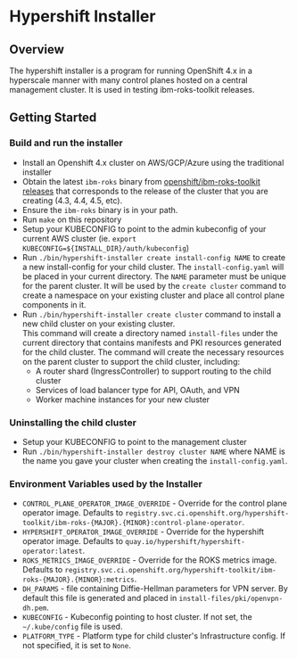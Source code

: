 # Hypershift Installer

## Overview
The hypershift installer is a program for running OpenShift 4.x in a hyperscale manner with many control planes hosted on a central management cluster.
It is used in testing ibm-roks-toolkit releases.

## Getting Started

### Build and run the installer

* Install an Openshift 4.x cluster on AWS/GCP/Azure using the traditional installer
* Obtain the latest `ibm-roks` binary from [openshift/ibm-roks-toolkit releases](https://github.com/openshift/ibm-roks-toolkit/releases)
  that corresponds to the release of the cluster that you are creating (4.3, 4.4, 4.5, etc).
* Ensure the `ibm-roks` binary is in your path.
* Run `make` on this repository
* Setup your KUBECONFIG to point to the admin kubeconfig of your current AWS cluster
  (ie. `export KUBECONFIG=${INSTALL_DIR}/auth/kubeconfig`)
* Run `./bin/hypershift-installer create install-config NAME` to create a new install-config
  for your child cluster. The `install-config.yaml` will be placed in your current directory.
  The `NAME` parameter must be unique for the parent cluster. It will be used by the `create cluster`
  command to create a namespace on your existing cluster and place all control plane components in it.
* Run `./bin/hypershift-installer create cluster` command to install a new child cluster on your
  existing cluster.  
  This command will create a directory named `install-files` under the current directory
  that contains manifests and PKI resources generated for the child cluster.
  The command will create the necessary resources on the parent cluster
  to support the child cluster, including:
  - A router shard (IngressController) to support routing to the child cluster
  - Services of load balancer type for API, OAuth, and VPN
  - Worker machine instances for your new cluster

### Uninstalling the child cluster
* Setup your KUBECONFIG to point to the management cluster
* Run `./bin/hypershift-installer destroy cluster NAME` where NAME is the name you gave your
  cluster when creating the `install-config.yaml`.

### Environment Variables used by the Installer
* `CONTROL_PLANE_OPERATOR_IMAGE_OVERRIDE` - Override for the control plane operator image. Defaults to
  `registry.svc.ci.openshift.org/hypershift-toolkit/ibm-roks-{MAJOR}.{MINOR}:control-plane-operator`.
* `HYPERSHIFT_OPERATOR_IMAGE_OVERRIDE` - Override for the hypershift operator image. Defaults to 
  `quay.io/hypershift/hypershift-operator:latest`.
* `ROKS_METRICS_IMAGE_OVERRIDE` - Override for the ROKS metrics image. Defaults to
  `registry.svc.ci.openshift.org/hypershift-toolkit/ibm-roks-{MAJOR}.{MINOR}:metrics`.
* `DH_PARAMS` - file containing Diffie-Hellman parameters for VPN server. By default this file is generated and placed
   in `install-files/pki/openvpn-dh.pem`.
* `KUBECONFIG` - Kubeconfig pointing to host cluster. If not set, the `~/.kube/config` file is used.
* `PLATFORM_TYPE` - Platform type for child cluster's Infrastructure config. If not specified, it is set to
  `None`.
